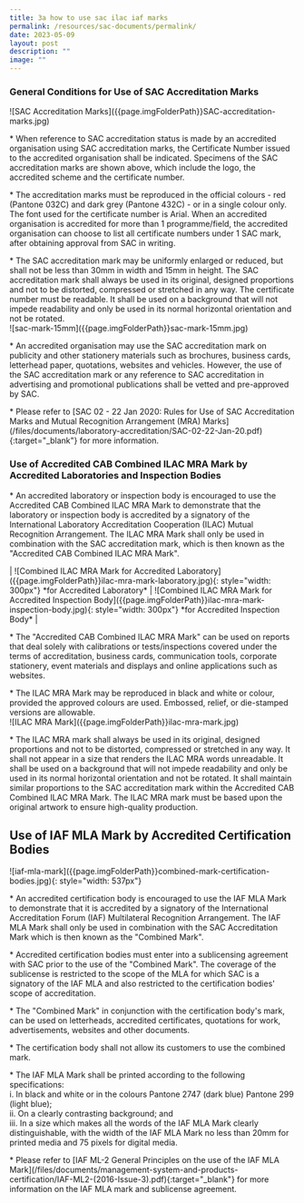 ```yaml
---
title: 3a how to use sac ilac iaf marks
permalink: /resources/sac-documents/permalink/
date: 2023-05-09
layout: post
description: ""
image: ""
---
```


  
### General Conditions for Use of SAC Accreditation Marks

!\[SAC Accreditation Marks\]({{page.imgFolderPath}}SAC-accreditation-marks.jpg)

\* When reference to SAC accreditation status is made by an accredited organisation using SAC accreditation marks, the Certificate Number issued to the accredited organisation shall be indicated. Specimens of the SAC accreditation marks are shown above, which include
the logo, the accredited scheme and the certificate number. 

\* The accreditation marks must be reproduced in the official colours - red (Pantone 032C) and dark grey (Pantone 432C) - or in a single colour only. The font used for the certificate number is Arial. When an accredited organisation is accredited for more than 1 programme/field, the accredited organisation can choose to list all certificate numbers under 1 SAC mark, after obtaining approval from SAC in writing.

\* The SAC accreditation mark may be uniformly enlarged or reduced, but shall not be less than 30mm in width and 15mm in height. The SAC accreditation mark shall always be used in its original, designed proportions and not to be distorted, compressed or stretched in any way. The certificate number must be readable. It shall be used on a background that will not impede readability and only be used in its normal horizontal orientation and not be rotated.  
!\[sac-mark-15mm\]({{page.imgFolderPath}}sac-mark-15mm.jpg)

\* An accredited organisation may use the SAC accreditation mark on publicity and other stationery materials such as brochures, business cards, letterhead paper, quotations, websites and vehicles. However, the use of the SAC accreditation mark or any reference to SAC accreditation in advertising and promotional publications shall be vetted and pre-approved by SAC.

\* Please refer to \[SAC 02 - 22 Jan 2020: Rules for Use of SAC Accreditation Marks and Mutual Recognition Arrangement (MRA) Marks\](/files/documents/laboratory-accreditation/SAC-02-22-Jan-20.pdf){:target="_blank"} for more information.
<!-- COMMENT: The {:target="&#95;blank"} syntax at the end of the Markdown document link is used to open the document in a new window tab -->

### Use of Accredited CAB Combined ILAC MRA Mark by Accredited Laboratories and Inspection Bodies

\* An accredited laboratory or inspection body is encouraged to use the Accredited CAB Combined ILAC MRA Mark to demonstrate that the
laboratory or inspection body is accredited by a signatory of the International Laboratory Accreditation Cooperation (ILAC) Mutual Recognition Arrangement. The ILAC MRA Mark shall only be used in combination with the SAC accreditation mark, which is then known as the "Accredited CAB Combined ILAC MRA Mark". 

| !\[Combined ILAC MRA Mark for Accredited Laboratory\]({{page.imgFolderPath}}ilac-mra-mark-laboratory.jpg){: style="width: 300px"} \*for Accredited Laboratory\* | !\[Combined ILAC MRA Mark for Accredited Inspection Body\]({{page.imgFolderPath}}ilac-mra-mark-inspection-body.jpg){: style="width: 300px"} \*for Accredited Inspection Body\* |

<!-- COMMENT: The '{: style="width: 300px"}' syntax at the end of the Markdown image is used to resize the image -->

\* The "Accredited CAB Combined ILAC MRA Mark" can be used on reports that deal solely with calibrations or tests/inspections covered under the terms of accreditation, business cards, communication tools, corporate stationery, event materials and displays and online applications such as websites. 

\* The ILAC MRA Mark may be reproduced in black and white or colour, provided the approved colours are used. Embossed, relief, or die-stamped versions are allowable.  
!\[ILAC MRA Mark\]({{page.imgFolderPath}}ilac-mra-mark.jpg)

\* The ILAC MRA mark shall always be used in its original, designed proportions and not to be distorted, compressed or stretched in any way. It shall not appear in a size that renders the ILAC MRA words unreadable. It shall be used on a background that will not impede readability and only be used in its normal horizontal orientation and not be rotated. It shall maintain similar proportions to the SAC accreditation mark within the Accredited CAB Combined ILAC MRA Mark. The ILAC MRA mark must be based upon the original artwork to ensure high-quality production. 

## Use of IAF MLA Mark by Accredited Certification Bodies

!\[iaf-mla-mark\]({{page.imgFolderPath}}combined-mark-certification-bodies.jpg){: style="width: 537px"}

\* An accredited certification body is encouraged to use the IAF MLA Mark to demonstrate that it is accredited by a signatory of the International Accreditation Forum (IAF) Multilateral Recognition Arrangement. The IAF MLA Mark shall only be used in combination with the SAC Accreditation Mark which is then known as the "Combined Mark". 

\* Accredited certification bodies must enter into a sublicensing agreement with SAC prior to the use of the "Combined Mark". The coverage of the sublicense is restricted to the scope of the MLA for which SAC is a signatory of the IAF MLA and also restricted to the certification bodies' scope of accreditation.

\* The "Combined Mark" in conjunction with the certification body's mark, can be used on letterheads, accredited certificates, quotations for work, advertisements, websites and other documents.

\* The certification body shall not allow its customers to use the combined mark.

\* The IAF MLA Mark shall be printed according to the following specifications:  
  i. In black and white or in the colours Pantone 2747 (dark blue) Pantone 299 (light blue);  
  ii. On a clearly contrasting background; and  
  iii. In a size which makes all the words of the IAF MLA Mark clearly distinguishable, with the width of the IAF MLA Mark no less than 20mm for printed media and 75 pixels for digital media.

\* Please refer to \[IAF ML-2 General Principles on the use of the IAF MLA Mark\](/files/documents/management-system-and-products-certification/IAF-ML2-(2016-Issue-3).pdf){:target="_blank"} for more information on the IAF MLA mark and sublicense agreement.
<!-- COMMENT: The {:target="&#95;blank"} syntax at the end of the Markdown document link is used to open the document in a new window tab -->